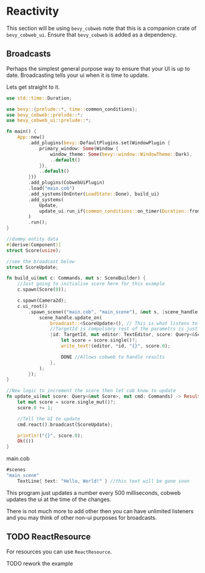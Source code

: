 # Reactivity

This section will be using `bevy_cobweb` note that this is a companion crate of `bevy_cobweb_ui`.
Ensure that `bevy_cobweb` is added as a dependency.

## Broadcasts

Perhaps the simplest general purpose way to ensure that your UI is up to date.
Broadcasting tells your ui when it is time to update.

Lets get straight to it.

```rust
use std::time::Duration;

use bevy::{prelude::*, time::common_conditions};
use bevy_cobweb::prelude::*;
use bevy_cobweb_ui::prelude::*;

fn main() {
    App::new()
        .add_plugins(bevy::DefaultPlugins.set(WindowPlugin {
            primary_window: Some(Window {
                window_theme: Some(bevy::window::WindowTheme::Dark),
                ..default()
            }),
            ..default()
        }))
        .add_plugins(CobwebUiPlugin)
        .load("main.cob")
        .add_systems(OnEnter(LoadState::Done), build_ui)
        .add_systems(
            Update,
            update_ui.run_if(common_conditions::on_timer(Duration::from_millis(500))),
        )
        .run();
}

//dummy entity data
#[derive(Component)]
struct Score(usize);

//see the broadcast below
struct ScoreUpdate;

fn build_ui(mut c: Commands, mut s: SceneBuilder) {
    //Just going to initialise score here for this example
    c.spawn(Score(0));

    c.spawn(Camera2d);
    c.ui_root()
        .spawn_scene(("main.cob", "main_scene"), &mut s, |scene_handle| {
            scene_handle.update_on(
                broadcast::<ScoreUpdate>(), // This is what listens to the update, it will run first time as well
                //TargetId is compulsory rest of the parametrs is just like any other system
                |id: TargetId, mut editor: TextEditor, score: Query<&Score>| {
                    let score = score.single()?;
                    write_text!(editor, *id, "{}", score.0);

                    DONE //Allows cobweb to handle results
                },
            );
        });
}

//New logic to increment the score then let cob know to update
fn update_ui(mut score: Query<&mut Score>, mut cmd: Commands) -> Result {
    let mut score = score.single_mut()?;
    score.0 += 1;

    //Tell the UI to update
    cmd.react().broadcast(ScoreUpdate);

    println!("{}", score.0);
    Ok(())
}
```

main.cob

```rust
#scenes
"main_scene"
    TextLine{ text: "Hello, World!" } //this text will be gone soon


```

This program just updates a number every 500 milliseconds, cobweb updates the ui at the time of the changes.

There is not much more to add other then you can have unlimited listeners and you may think of other non-ui purposes for broadcasts.


## TODO ReactResource
For resources you can use `ReactResource`.

TODO rework the example
